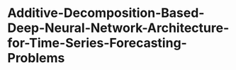 # Additive-Decomposition-Based-Deep-Neural-Network-Architecture-for-Time-Series-Forecasting-Problems